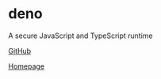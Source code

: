 # deno

A secure JavaScript and TypeScript runtime

[GitHub](https://github.com/denoland/deno)

[Homepage](https://deno.land/)
